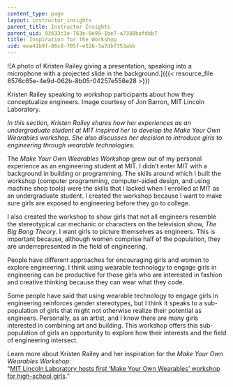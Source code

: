 ```yaml
---
content_type: page
layout: instructor_insights
parent_title: Instructor Insights
parent_uid: 93633c3e-763e-0e99-1be7-a7388bafdbb7
title: Inspiration for the Workshop
uid: eea41b9f-86c8-705f-e526-3a7dbf353abb
---
```


![A photo of Kristen Railey giving a presentation, speaking into a microphone with a projected slide in the background.]({{< resource_file 8576c65e-4e9d-062b-8b05-04257e556e28 >}})

Kristen Railey speaking to workshop participants about how they conceptualize engineers. Image courtesy of Jon Barron, MIT Lincoln Laboratory.

_In this section, Kristen Railey shares how her experiences as an undergraduate student at MIT inspired her to develop the _Make Your Own Wearables_ workshop. She also discusses her decision to introduce girls to engineering through wearable technologies._

The _Make Your Own Wearables_ _Workshop_ grew out of my personal experience as an engineering student at MIT. I didn’t enter MIT with a background in building or programming. The skills around which I built the workshop (computer programming, computer-aided design, and using machine shop tools) were the skills that I lacked when I enrolled at MIT as an undergraduate student. I created the workshop because I want to make sure girls are exposed to engineering before they go to college.

I also created the workshop to show girls that not all engineers resemble the stereotypical car mechanic or characters on the television show, _The Big Bang Theory_. I want girls to picture themselves as engineers. This is important because, although women comprise half of the population, they are underrepresented in the field of engineering.

People have different approaches for encouraging girls and women to explore engineering. I think using wearable technology to engage girls in engineering can be productive for those girls who are interested in fashion and creative thinking because they can wear what they code.

Some people have said that using wearable technology to engage girls in engineering reinforces gender stereotypes, but I think it speaks to a sub-population of girls that might not otherwise realize their potential as engineers. Personally, as an artist, and I know there are many girls interested in combining art and building. This workshop offers this sub-population of girls an opportunity to explore how their interests and the field of engineering intersect.

Learn more about Kristen Railey and her inspiration for the _Make Your Own Wearables Workshop_:  
“[MIT Lincoln Laboratory hosts first ‘Make Your Own Wearables’ workshop for high-school girls](http://news.mit.edu/2015/lincoln-laboratory-hosts-first-make-your-own-wearables-workshop-high-school-girls-0114).”